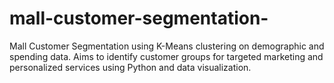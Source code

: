 # mall-customer-segmentation-
Mall Customer Segmentation using K-Means clustering on demographic and spending data. Aims to identify customer groups for targeted marketing and personalized services using Python and data visualization.
